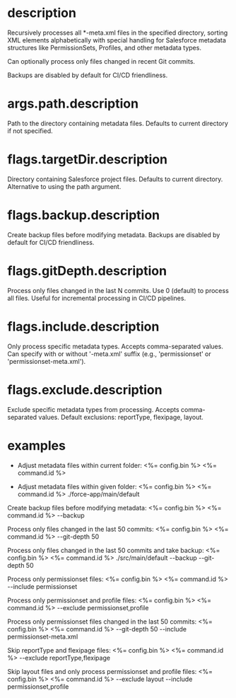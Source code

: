 # description
Recursively processes all *-meta.xml files in the specified directory, sorting XML elements alphabetically with special handling for Salesforce metadata structures like PermissionSets, Profiles, and other metadata types. 

Can optionally process only files changed in recent Git commits. 

Backups are disabled by default for CI/CD friendliness.

# args.path.description
Path to the directory containing metadata files. Defaults to current directory if not specified.

# flags.targetDir.description
Directory containing Salesforce project files. Defaults to current directory. Alternative to using the path argument.

# flags.backup.description
Create backup files before modifying metadata. Backups are disabled by default for CI/CD friendliness.

# flags.gitDepth.description
Process only files changed in the last N commits. Use 0 (default) to process all files. Useful for incremental processing in CI/CD pipelines.

# flags.include.description
Only process specific metadata types. Accepts comma-separated values. Can specify with or without '-meta.xml' suffix (e.g., 'permissionset' or 'permissionset-meta.xml').

# flags.exclude.description
Exclude specific metadata types from processing. Accepts comma-separated values. Default exclusions: reportType, flexipage, layout.

# examples
- Adjust metadata files within current folder: 
<%= config.bin %> <%= command.id %>

- Adjust metadata files within given folder: 
<%= config.bin %> <%= command.id %> ./force-app/main/default

Create backup files before modifying metadata:
<%= config.bin %> <%= command.id %> --backup

Process only files changed in the last 50 commits:
<%= config.bin %> <%= command.id %> --git-depth 50

Process only files changed in the last 50 commits and take backup:
<%= config.bin %> <%= command.id %> ./src/main/default --backup --git-depth 50

Process only permissionset files:
<%= config.bin %> <%= command.id %> --include permissionset

Process only permissionset and profile files:
<%= config.bin %> <%= command.id %> --exclude permissionset,profile

Process only permissionset files changed in the last 50 commits:
<%= config.bin %> <%= command.id %> --git-depth 50 --include permissionset-meta.xml

Skip reportType and flexipage files:
<%= config.bin %> <%= command.id %> --exclude reportType,flexipage

Skip layout files and only process permissionset and profile files:
<%= config.bin %> <%= command.id %> --exclude layout --include permissionset,profile